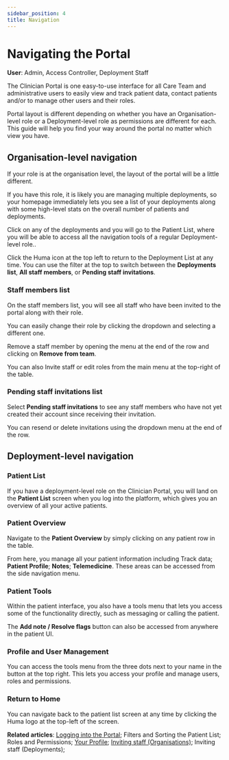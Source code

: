 ```yaml
---
sidebar_position: 4
title: Navigation
---
```

# Navigating the Portal
**User**: Admin, Access Controller, Deployment Staff

The Clinician Portal is one easy-to-use interface for all Care Team and administrative users to easily view and track patient data, contact patients and/or to manage other users and their roles.

Portal layout is different depending on whether you have an Organisation-level role or a Deployment-level role as permissions are different for each. This guide will help you find your way around the portal no matter which view you have.
## Organisation-level navigation
If your role is at the organisation level, the layout of the portal will be a little different.

If you have this role, it is likely you are managing multiple deployments, so your homepage immediately lets you see a list of your deployments along with some high-level stats on the overall number of patients and deployments.

Click on any of the deployments and you will go to the Patient List, where you will be able to access all the navigation tools of a regular Deployment-level role.. 

Click the Huma icon at the top left to return to the Deployment List at any time. You can use the filter at the top to switch between the **Deployments list**, **All staff members**, or **Pending staff invitations**.

### Staff members list
On the staff members list, you will see all staff who have been invited to the portal along with their role.

You can easily change their role by clicking the dropdown and selecting a different one.

Remove a staff member by opening the menu at the end of the row and clicking on **Remove from team**.

You can also Invite staff or edit roles from the main menu at the top-right of the table.

### Pending staff invitations list
Select **Pending staff invitations** to see any staff members who have not yet created their account since receiving their invitation. 

You can resend or delete invitations using the dropdown menu at the end of the row.

## Deployment-level navigation
### Patient List
If you have a deployment-level role on the Clinician Portal, you will land on the **Patient List** screen when you log into the platform, which gives you an overview of all your active patients. 

### Patient Overview
Navigate to the **Patient Overview** by simply clicking on any patient row in the table.

From here, you manage all your patient information including Track data; **Patient Profile**; **Notes**; **Telemedicine**. These areas can be accessed from the side navigation menu.

### Patient Tools
Within the patient interface, you also have a tools menu that lets you access some of the functionality directly, such as messaging or calling the patient.

The **Add note / Resolve flags** button can also be accessed from anywhere in the patient UI.

### Profile and User Management
You can access the tools menu from the three dots next to your name in the button at the top right. This lets you access your profile and manage users, roles and permissions.

### Return to Home
You can navigate back to the patient list screen at any time by clicking the Huma logo at the top-left of the screen.

**Related articles**: [Logging into the Portal](https://github.com/huma-engineering/huma-docs/blob/3deb505ce094485a689be204a20a8c4f8cffa64b/data-collection/Clinician%20Portal/Getting%20Started/Logging%20into%20the%20Portal.md); Filters and Sorting the Patient List; Roles and Permissions; [Your Profile](https://github.com/huma-engineering/huma-docs/blob/020cd505df6fd084bd6170435aa5638e7eeff16d/data-collection/Clinician%20Portal/Getting%20Started/Your%20Profile.md); [Inviting staff (Organisations)](https://github.com/huma-engineering/huma-docs/blob/020cd505df6fd084bd6170435aa5638e7eeff16d/data-collection/Admin%20Portal/Managing%20Organisations/Inviting%20staff%20to%20an%20Organisation.md); Inviting staff (Deployments); 
